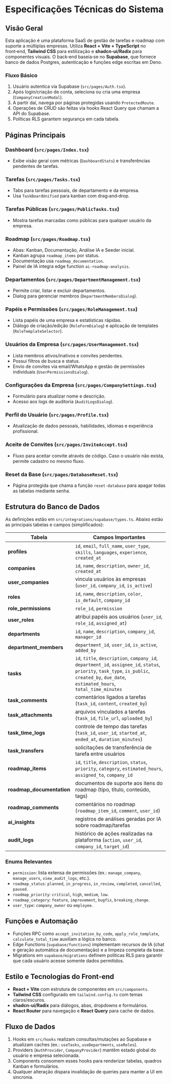 # Especificações Técnicas do Sistema

## Visão Geral

Esta aplicação é uma plataforma SaaS de gestão de tarefas e roadmap com suporte a múltiplas empresas. Utiliza **React + Vite + TypeScript** no front‑end, **Tailwind CSS** para estilização e **shadcn‑ui/Radix** para componentes visuais. O back‑end baseia‑se no **Supabase**, que fornece banco de dados Postgres, autenticação e funções edge escritas em Deno.

### Fluxo Básico
1. Usuário autentica via Supabase (`src/pages/Auth.tsx`).
2. Após login/criação de conta, seleciona ou cria uma empresa (`CompanyCreationModal`).
3. A partir daí, navega por páginas protegidas usando `ProtectedRoute`.
4. Operações de CRUD são feitas via hooks React Query que chamam a API do Supabase.
5. Políticas RLS garantem segurança em cada tabela.

## Páginas Principais

### Dashboard (`src/pages/Index.tsx`)
- Exibe visão geral com métricas (`DashboardStats`) e transferências pendentes de tarefas.

### Tarefas (`src/pages/Tasks.tsx`)
- Tabs para tarefas pessoais, de departamento e da empresa.
- Usa `TaskBoardUnified` para kanban com drag‑and‑drop.

### Tarefas Públicas (`src/pages/PublicTasks.tsx`)
- Mostra tarefas marcadas como públicas para qualquer usuário da empresa.

### Roadmap (`src/pages/Roadmap.tsx`)
- Abas: Kanban, Documentação, Análise IA e Seeder inicial.
- Kanban agrupa `roadmap_items` por status.
- Documentação usa `roadmap_documentation`.
- Painel de IA integra edge function `ai-roadmap-analysis`.

### Departamentos (`src/pages/DepartmentManagement.tsx`)
- Permite criar, listar e excluir departamentos.
- Dialog para gerenciar membros (`DepartmentMembersDialog`).

### Papéis e Permissões (`src/pages/RoleManagement.tsx`)
- Lista papéis de uma empresa e estatísticas rápidas.
- Diálogo de criação/edição (`RoleFormDialog`) e aplicação de templates (`RoleTemplateSelector`).

### Usuários da Empresa (`src/pages/UserManagement.tsx`)
- Lista membros ativos/inativos e convites pendentes.
- Possui filtros de busca e status.
- Envio de convites via email/WhatsApp e gestão de permissões individuais (`UserPermissionsDialog`).

### Configurações da Empresa (`src/pages/CompanySettings.tsx`)
- Formulário para atualizar nome e descrição.
- Acesso aos logs de auditoria (`AuditLogsDialog`).

### Perfil do Usuário (`src/pages/Profile.tsx`)
- Atualização de dados pessoais, habilidades, idiomas e experiência profissional.

### Aceite de Convites (`src/pages/InviteAccept.tsx`)
- Fluxo para aceitar convite através de código. Caso o usuário não exista, permite cadastro no mesmo fluxo.

### Reset da Base (`src/pages/DatabaseReset.tsx`)
- Página protegida que chama a função `reset-database` para apagar todas as tabelas mediante senha.

## Estrutura do Banco de Dados
As definições estão em `src/integrations/supabase/types.ts`. Abaixo estão as principais tabelas e campos (simplificados):

| Tabela | Campos Importantes |
|--------|-------------------|
| **profiles** | `id`, `email`, `full_name`, `user_type`, `skills`, `languages`, `experience`, `created_at` |
| **companies** | `id`, `name`, `description`, `owner_id`, `created_at` |
| **user_companies** | vincula usuários às empresas (`user_id`, `company_id`, `is_active`) |
| **roles** | `id`, `name`, `description`, `color`, `is_default`, `company_id` |
| **role_permissions** | `role_id`, `permission` |
| **user_roles** | atribui papéis aos usuários (`user_id`, `role_id`, `assigned_at`) |
| **departments** | `id`, `name`, `description`, `company_id`, `manager_id` |
| **department_members** | `department_id`, `user_id`, `is_active`, `added_by` |
| **tasks** | `id`, `title`, `description`, `company_id`, `department_id`, `assignee_id`, `status`, `priority`, `task_type`, `is_public`, `created_by`, `due_date`, `estimated_hours`, `total_time_minutes` |
| **task_comments** | comentários ligados a tarefas (`task_id`, `content`, `created_by`) |
| **task_attachments** | arquivos vinculados a tarefas (`task_id`, `file_url`, `uploaded_by`) |
| **task_time_logs** | controle de tempo das tarefas (`task_id`, `user_id`, `started_at`, `ended_at`, `duration_minutes`) |
| **task_transfers** | solicitações de transferência de tarefa entre usuários |
| **roadmap_items** | `id`, `title`, `description`, `status`, `priority`, `category`, `estimated_hours`, `assigned_to`, `company_id` |
| **roadmap_documentation** | documentos de suporte aos itens do roadmap (tipo, título, conteúdo, tags) |
| **roadmap_comments** | comentários no roadmap (`roadmap_item_id`, `comment`, `user_id`) |
| **ai_insights** | registros de análises geradas por IA sobre roadmap/tarefas |
| **audit_logs** | histórico de ações realizadas na plataforma (`action`, `user_id`, `company_id`, `target_id`) |

### Enums Relevantes
- `permission`: lista extensa de permissões (ex.: `manage_company`, `manage_users`, `view_audit_logs`, etc.).
- `roadmap_status`: `planned`, `in_progress`, `in_review`, `completed`, `cancelled`, `paused`.
- `roadmap_priority`: `critical`, `high`, `medium`, `low`.
- `roadmap_category`: `feature`, `improvement`, `bugfix`, `breaking_change`.
- `user_type`: `company_owner` ou `employee`.

## Funções e Automação
- Funções RPC como `accept_invitation_by_code`, `apply_role_template`, `calculate_total_time` auxiliam a lógica no banco.
- Edge Functions (`supabase/functions`) implementam recursos de IA (chat e geração automática de documentação) e a limpeza completa da base.
- Migrations em `supabase/migrations` definem políticas RLS para garantir que cada usuário acesse somente dados permitidos.

## Estilo e Tecnologias do Front‑end
- **React + Vite** com estrutura de componentes em `src/components`.
- **Tailwind CSS** configurado em `tailwind.config.ts` com temas claros/escuros.
- **shadcn-ui/Radix** para diálogos, abas, dropdowns e formulários.
- **React Router** para navegação e **React Query** para cache de dados.

## Fluxo de Dados
1. Hooks em `src/hooks` realizam consultas/mutações ao Supabase e atualizam caches (ex.: `useTasks`, `useDepartments`, `useRoles`).
2. Providers (`AuthProvider`, `CompanyProvider`) mantêm estado global do usuário e empresa selecionada.
3. Components consomem esses hooks para renderizar tabelas, quadros Kanban e formulários.
4. Qualquer alteração dispara invalidação de queries para manter a UI em sincronia.

